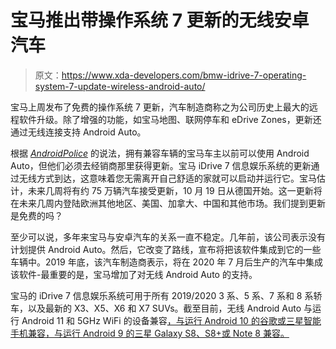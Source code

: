 # 宝马推出带操作系统 7 更新的无线安卓汽车

> 原文：<https://www.xda-developers.com/bmw-idrive-7-operating-system-7-update-wireless-android-auto/>

宝马上周发布了免费的操作系统 7 更新，汽车制造商称之为公司历史上最大的远程软件升级。除了增强的功能，如宝马地图、联网停车和 eDrive Zones，更新还通过无线连接支持 Android Auto。

根据 [*AndroidPolice*](https://www.androidpolice.com/2020/10/16/bmw-is-finally-rolling-out-the-android-auto-update-over-the-air/) 的说法，拥有兼容车辆的宝马车主以前可以使用 Android Auto，但他们必须去经销商那里获得更新。宝马 iDrive 7 信息娱乐系统的更新通过无线方式到达，这意味着您无需离开自己舒适的家就可以启动并运行它。宝马估计，未来几周将有约 75 万辆汽车接受更新，10 月 19 日从德国开始。这一更新将在未来几周内登陆欧洲其他地区、美国、加拿大、中国和其他市场。我们提到更新是免费的吗？

至少可以说，多年来宝马与安卓汽车的关系一直不稳定。几年前，该公司表示没有计划提供 Android Auto。然后，它改变了路线，宣布将把该软件集成到它的一些车辆中。2019 年底，该汽车制造商表示，将在 2020 年 7 月后生产的汽车中集成该软件-最重要的是，宝马增加了对无线 Android Auto 的支持。

宝马的 iDrive 7 信息娱乐系统可用于所有 2019/2020 3 系、5 系、7 系和 8 系轿车，以及最新的 X3、X5、X6 和 X7 SUVs。截至目前，无线 Android Auto 与运行 Android 11 和 5GHz WiFi 的设备兼容[，与运行 Android 10 的谷歌或三星智能手机兼容，与运行 Android 9 的三星 Galaxy S8、S8+或 Note 8 兼容。](https://www.xda-developers.com/wireless-android-auto-works-android-11-devices-5ghz-wi-fi/)